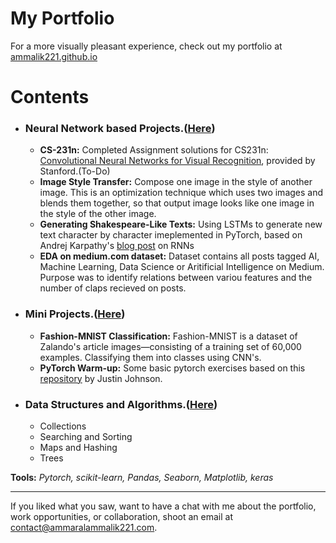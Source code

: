 # My Portfolio
<!--This Repository contains a portfolio of projects presented using Jupyter Notebooks. I have documented the projects for academic purposes.-->

For a more visually pleasant experience, check out my portfolio at [ammalik221.github.io](https://ammalik221.github.io/ammar-portfolio/)

# Contents

- ### Neural Network based Projects.([Here](https://github.com/ammalik221/Neural-Network-Projects))
  <!--- **Finding nuclei in images:** A computer model that can identify a range of nuclei across varied conditions for Data Science Bowl 2018 hosted by Kaggle.
  - **TGS Salt Identification Challenge:** Keras based Unet implementation with ResNet Encoder.
  - **Bio-medical Image Segmentation:** A comparision of U-Net and U-Net++ model by using them for [segmenting OCT images(DME)](https://www.kaggle.com/paultimothymooney/chiu-2015).
  - **RSNA Pneumonia Detection Challenge:** The algorithm needs to automatically locate lung opacities on chest radiographs.-->
  - **CS-231n:** Completed Assignment solutions for CS231n: [Convolutional Neural Networks for Visual Recognition](http://cs231n.stanford.edu/syllabus.html), provided by Stanford.(To-Do)
  - **Image Style Transfer:** Compose one image in the style of another image. This is an optimization technique which uses two images and blends them together, so that output image looks like one image in the style of the other image.
  - **Generating Shakespeare-Like Texts:** Using LSTMs to generate new text character by character imeplemented in PyTorch, based on Andrej Karpathy's [blog post](http://karpathy.github.io/2015/05/21/rnn-effectiveness/) on RNNs
  - **EDA on medium.com dataset:** Dataset contains all posts tagged AI, Machine Learning, Data Science or Aritificial Intelligence on Medium. Purpose was to identify relations between variou features and the number of claps recieved on posts.
  <!-- **Deep Photo Style Transfer:**  Deep-learning approach to photographic style transfer that handles a large variety of image content while faithfully transferring the reference style.-->
   
<!--- ### Machine Learning.([Here]())
  - **Titanic Dataset:** Exploratory Analysis of the passengers on board RMS Titanic using Pandas and Seaborn visualisations.
  - **Movie Recommender System:** A basic recommender system with Python and pandas.
  - **Stock Price Prediction:** Analysis of technology stocks including change in price over time, daily returns, and stock behaviour prediction.
  - **Iris Dataset:** Classifying flowers based on different types of features using a Random Forest Generator.-->

<!--- ### Natural language Processing.([Here](https://github.com/ammalik221/Neural-Network-Projects))
  - **Sentiment Classifier:** Sentiment Analysis using LSTM on movie reviews which identifies whether the review is positive or not.-->
  
- ### Mini Projects.([Here](https://github.com/ammalik221/Mini-Projects))
  <!--- **Dogs vs Cats Prediction Problem:** Designing and implementing a classifier which learns to differentiate between Dogs and Cats using image embeddings obtained from a pretrained network (VGG16).
  - **Digit Recognizer:** Designing and implementing a CNN model that can identify digits by MNIST data.
  - **Generate new handwritten digits:** Using a Variational Autoencoder to generate new handwritten digits.
  - **Data Analysis Techniques:** A Jupyter notebook containing data analysis techniques using Pandas and Seaborn library.
  - **Data Augmentation Techniques:** Different Image Augmentation techniques using a custom data generator.-->
  - **Fashion-MNIST Classification:** Fashion-MNIST is a dataset of Zalando's article images—consisting of a training set of 60,000 examples. Classifying them into classes using CNN's.
  - **PyTorch Warm-up:** Some basic pytorch exercises based on this [repository](https://github.com/jcjohnson/pytorch-examples#warm-up-numpy) by Justin Johnson.
  
- ### Data Structures and Algorithms.([Here](https://github.com/ammalik221/Python-Data-Structures))
  - Collections
  - Searching and Sorting
  - Maps and Hashing
  - Trees
  <!--- Graphs
  - Miscellaneous-->

**Tools:**  _Pytorch, scikit-learn, Pandas, Seaborn, Matplotlib, keras_

<hr/>

If you liked what you saw, want to have a chat with me about the portfolio, work opportunities, or collaboration, shoot an email at contact@ammaralammalik221.com.
